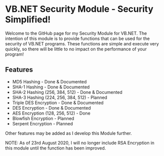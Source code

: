 # VB.NET Security Module - Security Simplified!
Welcome to the GitHub page for my Security Module for VB.NET. The intention of this module is to provide functions that can be used for the security of VB.NET programs. These functions are simple and execute very quickly, so there will be little to no impact on the performance of your program!

## Features

- MD5 Hashing - Done & Documented
- SHA-1 Hashing - Done & Documented
- SHA-2 Hashing (256, 384, 512) - Done & Documented
- SHA-3 Hashing (224, 256, 384, 512) - Planned
- Triple DES Encryption - Done & Documented
- DES Encryption - Done & Documented
- AES Encryption (128, 256, 512) - Done
- Blowfish Encryption - Planned
- Serpent Encryption - Planned



Other features may be added as I develop this Module further.

NOTE: As of 23rd August 2020, I will no longer include RSA Encryption in this module until the function has been improved.
